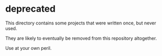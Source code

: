 # deprecated

This directory contains some projects that were written once, but never used.

They are likely to eventually be removed from this repository altogether.

Use at your own peril.
